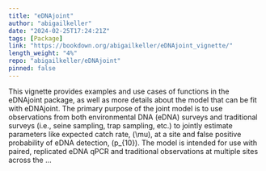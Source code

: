 ```yaml
---
title: "eDNAjoint"
author: "abigailkeller"
date: "2024-02-25T17:24:21Z"
tags: [Package]
link: "https://bookdown.org/abigailkeller/eDNAjoint_vignette/"
length_weight: "4%"
repo: "abigailkeller/eDNAjoint"
pinned: false
---
```


This vignette provides examples and use cases of functions in the eDNAjoint package, as well as more details about the model that can be fit with eDNAjoint. The primary purpose of the joint model is to use observations from both environmental DNA (eDNA) surveys and traditional surveys (i.e., seine sampling, trap sampling, etc.) to jointly estimate parameters like expected catch rate, \(\mu\), at a site and false positive probability of eDNA detection, \(p_{10}\). The model is intended for use with paired, replicated eDNA qPCR and traditional observations at multiple sites across the ...
